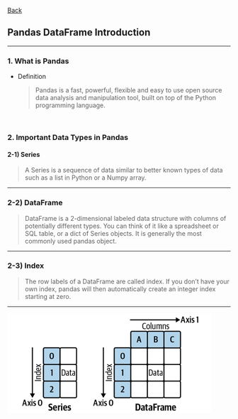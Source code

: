 [Back](README.md)

## Pandas DataFrame Introduction

<hr>


### 1. What is Pandas

- Definition

  > Pandas is a fast, powerful, flexible and easy to use open source data analysis and manipulation tool, built on top of the Python programming language.

&nbsp;

### 2. Important Data Types in Pandas

#### 2-1) Series
>A Series is a sequence of data similar to better known types of data such as a list in Python or a Numpy array.

<hr>

### 2-2) DataFrame
>DataFrame is a 2-dimensional labeled data structure with columns of potentially different types. You can think of it like a spreadsheet or SQL table, or a dict of Series objects. It is generally the most commonly used pandas object.

<hr>

### 2-3) Index
>The row labels of a DataFrame are called index.
> If you don’t have your own index, pandas will then automatically create an integer index starting at zero.

<hr>

![df index](https://raw.githubusercontent.com/Elliot518/mcp-oss-repo/main/data_science/pandas/df_index.png)

&nbsp;


